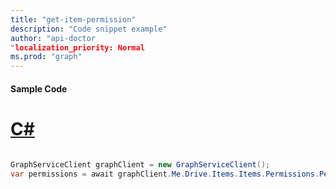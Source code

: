 ```yaml
---
title: "get-item-permission"
description: "Code snippet example" 
author: "api-doctor
"localization_priority: Normal
ms.prod: "graph"
--- 
```

#### Sample Code
# [C#](#tab/Csharp)

```C#

GraphServiceClient graphClient = new GraphServiceClient();
var permissions = await graphClient.Me.Drive.Items.Items.Permissions.Permissions.Request().GetAsync();

```